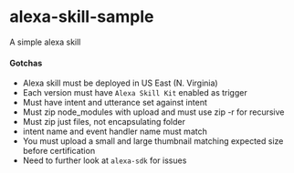 # alexa-skill-sample
A simple alexa skill

#### Gotchas
- Alexa skill must be deployed in US East (N. Virginia)
- Each version must have `Alexa Skill Kit` enabled as trigger
- Must have intent and utterance set against intent
- Must zip node_modules with upload and must use zip -r for recursive
- Must zip just files, not encapsulating folder
- intent name and event handler name must match
- You must upload a small and large thumbnail matching expected size before certification
- Need to further look at `alexa-sdk` for issues
